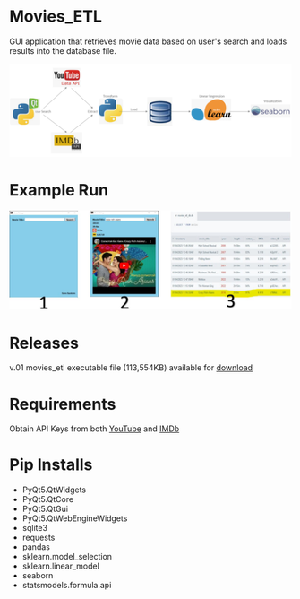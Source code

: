 # Movies_ETL
GUI application that retrieves movie data based on user's search and loads results into the database file. 


![Diagram](Images/block_diagram.PNG)


# Example Run
![Example_Run](Images/app_run.JPG)


# Releases
v.01 movies_etl executable file (113,554KB) available for [download](https://github.com/SarnSaetern15/Movies_ETL/releases/tag/v01) 


# Requirements
Obtain API Keys from both [YouTube](https://developers.google.com/youtube/) and [IMDb](https://developer.imdb.com/)

# Pip Installs
* PyQt5.QtWidgets
* PyQt5.QtCore
* PyQt5.QtGui
* PyQt5.QtWebEngineWidgets
* sqlite3
* requests
* pandas
* sklearn.model_selection
* sklearn.linear_model
* seaborn
* statsmodels.formula.api
